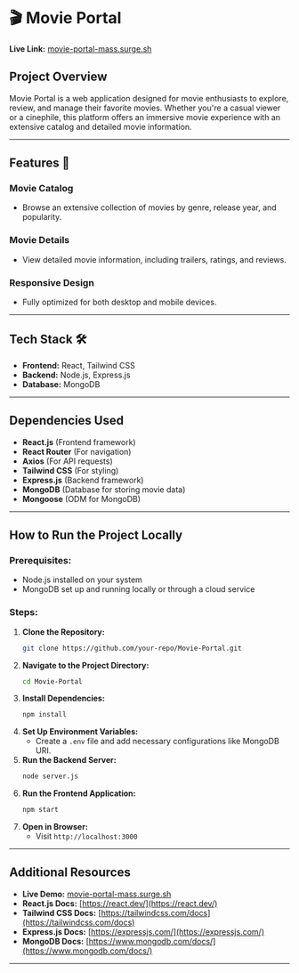 # 🎬 Movie Portal

**Live Link:** [movie-portal-mass.surge.sh](movie-portal-mass.surge.sh)

## Project Overview
Movie Portal is a web application designed for movie enthusiasts to explore, review, and manage their favorite movies. Whether you're a casual viewer or a cinephile, this platform offers an immersive movie experience with an extensive catalog and detailed movie information.

---

## Features 🌟
### **Movie Catalog**
- Browse an extensive collection of movies by genre, release year, and popularity.

### **Movie Details**
- View detailed movie information, including trailers, ratings, and reviews.

### **Responsive Design**
- Fully optimized for both desktop and mobile devices.

---

## Tech Stack 🛠️
- **Frontend:** React, Tailwind CSS
- **Backend:** Node.js, Express.js
- **Database:** MongoDB

---

## Dependencies Used
- **React.js** (Frontend framework)
- **React Router** (For navigation)
- **Axios** (For API requests)
- **Tailwind CSS** (For styling)
- **Express.js** (Backend framework)
- **MongoDB** (Database for storing movie data)
- **Mongoose** (ODM for MongoDB)

---

## How to Run the Project Locally
### **Prerequisites:**
- Node.js installed on your system
- MongoDB set up and running locally or through a cloud service

### **Steps:**
1. **Clone the Repository:**
   ```sh
   git clone https://github.com/your-repo/Movie-Portal.git
   ```
2. **Navigate to the Project Directory:**
   ```sh
   cd Movie-Portal
   ```
3. **Install Dependencies:**
   ```sh
   npm install
   ```
4. **Set Up Environment Variables:**
   - Create a `.env` file and add necessary configurations like MongoDB URI.
5. **Run the Backend Server:**
   ```sh
   node server.js
   ```
6. **Run the Frontend Application:**
   ```sh
   npm start
   ```
7. **Open in Browser:**
   - Visit `http://localhost:3000`

---

## Additional Resources
- **Live Demo:** [movie-portal-mass.surge.sh](movie-portal-mass.surge.sh)
- **React.js Docs:** [https://react.dev/](https://react.dev/)
- **Tailwind CSS Docs:** [https://tailwindcss.com/docs](https://tailwindcss.com/docs)
- **Express.js Docs:** [https://expressjs.com/](https://expressjs.com/)
- **MongoDB Docs:** [https://www.mongodb.com/docs/](https://www.mongodb.com/docs/)

---


